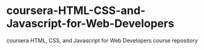 # coursera-HTML-CSS-and-Javascript-for-Web-Developers
coursera HTML, CSS, and Javascript for Web Developers course repository
